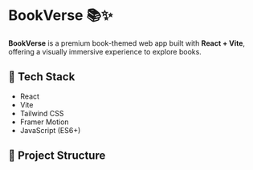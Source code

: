 # BookVerse 📚✨

**BookVerse** is a premium book-themed web app built with **React + Vite**, offering a visually immersive experience to explore books.

## 🚀 Tech Stack

- React
- Vite
- Tailwind CSS
- Framer Motion
- JavaScript (ES6+)

## 📂 Project Structure

